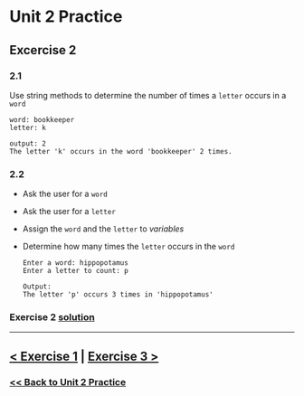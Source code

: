 # Unit 2 Practice

## **Excercise 2**

### **2.1**

Use string methods to determine the number of times
a `letter` occurs in a `word`

    word: bookkeeper
    letter: k
    
    output: 2
    The letter 'k' occurs in the word 'bookkeeper' 2 times.

### **2.2**
  
- Ask the user for a `word`
- Ask the user for a `letter`
- Assign the `word` and the `letter` to *variables*
- Determine how many times the `letter` occurs in the `word`

      Enter a word: hippopotamus
      Enter a letter to count: p

      Output:
      The letter 'p' occurs 3 times in 'hippopotamus'

### Exercise 2 [solution](solutions/exercise_2_solution.md)

---

## [< Exercise 1](exercise_1.md) |  [Exercise 3 >](exercise_3.md)

### [<< Back to Unit 2 Practice](/practice/unit_2/)